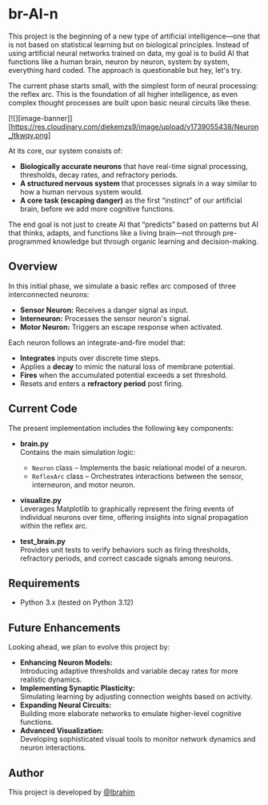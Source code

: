 # br-AI-n

This project is the beginning of a new type of artificial intelligence—one that is not based on statistical learning but on biological principles. Instead of using artificial neural networks trained on data, my goal is to build AI that functions like a human brain, neuron by neuron, system by system, everything hard coded. The approach is questionable but hey, let's try.

The current phase starts small, with the simplest form of neural processing: the reflex arc. This is the foundation of all higher intelligence, as even complex thought processes are built upon basic neural circuits like these.

[![][image-banner]][https://res.cloudinary.com/diekemzs9/image/upload/v1739055438/Neuron_ltkwqy.png]

At its core, our system consists of:
- **Biologically accurate neurons** that have real-time signal processing, thresholds, decay rates, and refractory periods.
- **A structured nervous system** that processes signals in a way similar to how a human nervous system would.
- **A core task (escaping danger)** as the first “instinct” of our artificial brain, before we add more cognitive functions.

The end goal is not just to create AI that “predicts” based on patterns but AI that thinks, adapts, and functions like a living brain—not through pre-programmed knowledge but through organic learning and decision-making.

## Overview

In this initial phase, we simulate a basic reflex arc composed of three interconnected neurons:
- **Sensor Neuron:** Receives a danger signal as input.
- **Interneuron:** Processes the sensor neuron's signal.
- **Motor Neuron:** Triggers an escape response when activated.

Each neuron follows an integrate-and-fire model that:
- **Integrates** inputs over discrete time steps.
- Applies a **decay** to mimic the natural loss of membrane potential.
- **Fires** when the accumulated potential exceeds a set threshold.
- Resets and enters a **refractory period** post firing.

## Current Code

The present implementation includes the following key components:

- **brain.py**  
  Contains the main simulation logic:
  - `Neuron` class – Implements the basic relational model of a neuron.
  - `ReflexArc` class – Orchestrates interactions between the sensor, interneuron, and motor neuron.

- **visualize.py**  
  Leverages Matplotlib to graphically represent the firing events of individual neurons over time, offering insights into signal propagation within the reflex arc.

- **test_brain.py**  
  Provides unit tests to verify behaviors such as firing thresholds, refractory periods, and correct cascade signals among neurons.

## Requirements

- Python 3.x (tested on Python 3.12)

## Future Enhancements

Looking ahead, we plan to evolve this project by:
- **Enhancing Neuron Models:**  
  Introducing adaptive thresholds and variable decay rates for more realistic dynamics.
- **Implementing Synaptic Plasticity:**  
  Simulating learning by adjusting connection weights based on activity.
- **Expanding Neural Circuits:**  
  Building more elaborate networks to emulate higher-level cognitive functions.
- **Advanced Visualization:**  
  Developing sophisticated visual tools to monitor network dynamics and neuron interactions.


## Author

This project is developed by [@Ibrahim](https://github.com/iBz-04)

